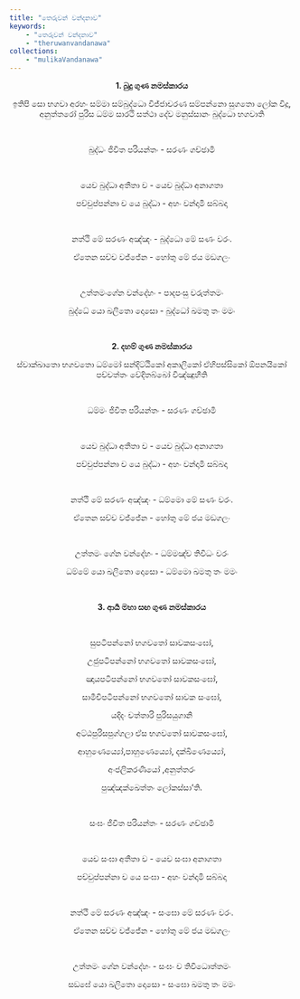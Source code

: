 ```yaml
---
title: "තෙරුවන් වන්දනාව"
keywords: 
    - "තෙරුවන් වන්දනාව"
    - "theruwanvandanawa"
collections:
    - "mulikaVandanawa"
---
```

<p style='text-align:center'><strong>1. බුදු ගුණ නමස්කාරය</strong></p>
<p style='text-align:center'>ඉතිපි සො භගවා අරහං සම්මා සම්බුද්ධො විජ්ජාචරණ සම්පන්නො සුගතො ලෝක විදූ, අනුත්තරෝ පුරිස ධම්ම සාරථි සත්ථා දේව මනුස්සානං බුද්ධො භගවාති</p>
<p style='text-align:center'>&nbsp;</p>
<p style='text-align:center'>බුද්ධං ජිවිත පරියන්තං - සරණං ගච්ඡාමි</p>
<p style='text-align:center'>&nbsp;</p>
<p style='text-align:center'>යෙච බුද්ධා අතීතා ච - යෙච බුද්ධා අනාගතා</p>
<p style='text-align:center'>පච්චුප්පන්නා ච යෙ බුද්ධා - අහං වන්දාමි සබ්බදා</p>
<p style='text-align:center'>&nbsp;</p>
<p style='text-align:center'>නත්ථි මේ සරණං අඤ්ඤං - බුද්ධො මේ සණං වරං.</p>
<p style='text-align:center'>ඒතෙන සච්ච වජ්ජේන - හෝතු මේ ජය මඞගලං</p>
<p style='text-align:center'>&nbsp;</p>
<p style='text-align:center'>උත්තමංගේන වන්දේහං - පාදපංසු වරුත්තමං</p>
<p style='text-align:center'>බුද්ධේ යො ඛලිතො දොසො - බුද්ධෝ ඛමතු තං මමං</p>
<p style='text-align:center'>&nbsp;</p>
<p style='text-align:center'><strong>2. දහම් ගුණ නමස්කාරය</strong></p>
<p style='text-align:center'>ස්වාක්ඛාතො භගවතො ධම්මෝ සන්දිට්ඨිකෝ අකාලිකෝ ඒහිපස්සිකෝ ඕපනයිකෝ පච්චත්තං වේදිතබ්බෝ විඤ්ඤුහීති</p>
<p style='text-align:center'>&nbsp;</p>
<p style='text-align:center'>ධම්මං ජිවිත පරියන්තං - සරණං ගච්ඡාමි</p>
<p style='text-align:center'>&nbsp;</p>
<p style='text-align:center'>යෙච බුද්ධා අතීතා ච - යෙච බුද්ධා අනාගතා</p>
<p style='text-align:center'>පච්චුප්පන්නා ච යෙ බුද්ධා - අහං වන්දාමි සබ්බදා</p>
<p style='text-align:center'>&nbsp;</p>
<p style='text-align:center'>නත්ථි මේ සරණං අඤ්ඤං - ධම්මො මේ සණං වරං.</p>
<p style='text-align:center'>ඒතෙන සච්ච වජ්ජේන - හෝතු මේ ජය මඞගලං</p>
<p style='text-align:center'>&nbsp;</p>
<p style='text-align:center'>උත්තමං ගේන වන්දේහං - ධම්මඤ්ච තිවිධං වරං</p>
<p style='text-align:center'>ධම්මේ යො ඛලිතො දොසො - ධම්මො ඛමතු තං මමං</p>
<p style='text-align:center'>&nbsp;</p>
<p style='text-align:center'><strong>3. ආර්&zwj;ය මහා සඟ ගුණ නමස්කාරය</strong></p>
<p style='text-align:center'>&nbsp;</p>
<p style='text-align:center'>සුපටිපන්නෝ භගවතෝ සාවකසංඝෝ,</p>
<p style='text-align:center'>උජුපටිපන්නෝ භගවතෝ සාවකසංඝෝ,</p>
<p style='text-align:center'>ඤායපටිපන්නෝ භගවතෝ සාවකසංඝෝ,</p>
<p style='text-align:center'>සාමීචිපටිපන්නෝ භගවතෝ සාවක සංඝෝ,</p>
<p style='text-align:center'>යදිදං චත්තාරි පුරිසයුගානි</p>
<p style='text-align:center'>අට්ඨපුරිසපුග්ගලා ඒස භගවතෝ සාවකසංඝෝ,</p>
<p style='text-align:center'>ආහුණෙය්&zwj;යෝ,පාහුණෙය්&zwj;යෝ, දක්ඛිණෙය්&zwj;යෝ,</p>
<p style='text-align:center'>අංජලිකරණීයෝ ,අනුත්තරං</p>
<p style='text-align:center'>පුඤ්ඤක්ඛෙත්තං ලෝකස්සා&rsquo;ති.</p>
<p style='text-align:center'>&nbsp;</p>
<p style='text-align:center'>සංඝං ජිවිත පරියන්තං - සරණං ගච්ඡාමි</p>
<p style='text-align:center'>&nbsp;</p>
<p style='text-align:center'>යෙච සංඝා අතීතා ච - යෙච සංඝා අනාගතා</p>
<p style='text-align:center'>පච්චුප්පන්නා ච යෙ සංඝා - අහං වන්දාමි සබ්බදා</p>
<p style='text-align:center'>&nbsp;</p>
<p style='text-align:center'>නත්ථි මේ සරණං අඤ්ඤං - සංඝො මේ සරණං වරං.</p>
<p style='text-align:center'>ඒතෙන සච්ච වජ්ජේන - හෝතු මේ ජය මඞගලං</p>
<p style='text-align:center'>&nbsp;</p>
<p style='text-align:center'>උත්තමං ගේන වන්දේහං - සංඝං ච තිවිධොත්තමං</p>
<p style='text-align:center'>සඞඝේ යො ඛලිතො දොසො - සංඝො ඛමතු තං මමං</p>

